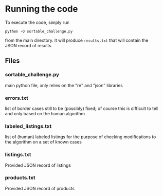 # Running the code

To execute the code, simply run

`python -O sortable_challenge.py`

from the main directory. It will produce `results.txt` that will contain the JSON record of results.

## Files
### sortable_challenge.py  
main python file, only relies on the "re" and "json" libraries
### errors.txt  
list of border cases still to be (possibly) fixed; of course this is difficult to tell and only based on the human algorithm
### labeled_listings.txt  
list of (human) labeled listings for the purpose of checking modifications to the algorithm on a set of known cases
### listings.txt
Provided JSON record of listings
### products.txt
Provided JSON record of products
